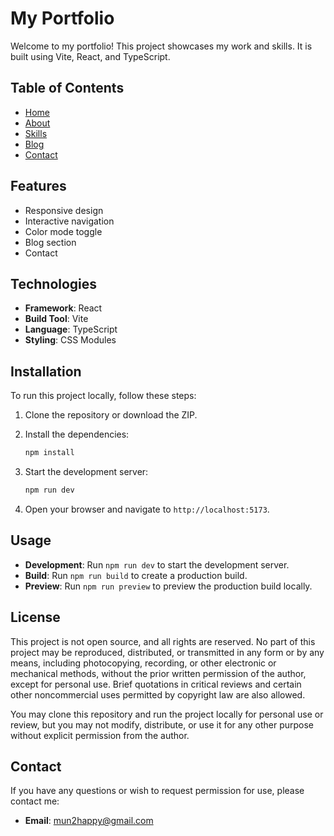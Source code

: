 # My Portfolio

Welcome to my portfolio! This project showcases my work and skills. It is built using Vite, React, and TypeScript.

## Table of Contents

- [Home](#header)
- [About](#about)
- [Skills](#skills)
- [Blog](#blog)
- [Contact](#contact)

## Features

- Responsive design
- Interactive navigation
- Color mode toggle
- Blog section
- Contact

## Technologies

- **Framework**: React
- **Build Tool**: Vite
- **Language**: TypeScript
- **Styling**: CSS Modules

## Installation

To run this project locally, follow these steps:

1. Clone the repository or download the ZIP.

2. Install the dependencies:

    ```bash
    npm install
    ```

3. Start the development server:

    ```bash
    npm run dev
    ```

4. Open your browser and navigate to `http://localhost:5173`.

## Usage

- **Development**: Run `npm run dev` to start the development server.
- **Build**: Run `npm run build` to create a production build.
- **Preview**: Run `npm run preview` to preview the production build locally.

## License

This project is not open source, and all rights are reserved. No part of this project may be reproduced, distributed, or transmitted in any form or by any means, including photocopying, recording, or other electronic or mechanical methods, without the prior written permission of the author, except for personal use. Brief quotations in critical reviews and certain other noncommercial uses permitted by copyright law are also allowed.

You may clone this repository and run the project locally for personal use or review, but you may not modify, distribute, or use it for any other purpose without explicit permission from the author.

## Contact

If you have any questions or wish to request permission for use, please contact me:

- **Email**: [mun2happy@gmail.com](mailto:mun2happy@gmail.com)